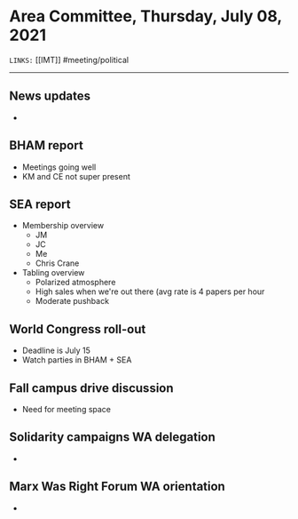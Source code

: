 # Area Committee, Thursday, July 08, 2021
`LINKS:` [[IMT]]
#meeting/political 

---
## News updates
- 

## BHAM report
- Meetings going well
- KM and CE not super present

## SEA report
- Membership overview
	- JM
	- JC
	- Me
	- Chris Crane
- Tabling overview
	- Polarized atmosphere
	- High sales when we're out there (avg rate is 4 papers per hour
	- Moderate pushback

## World Congress roll-out
- Deadline is July 15
- Watch parties in BHAM + SEA

## Fall campus drive discussion
- Need for meeting space

## Solidarity campaigns WA delegation
- 

## Marx Was Right Forum WA orientation
- 
